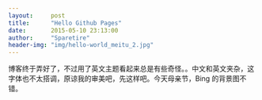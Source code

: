 ```yaml
---
layout:     post
title:      "Hello Github Pages"
date:       2015-05-10 23:13:00
author:     "Sparetire"
header-img: "img/hello-world_meitu_2.jpg"
---
```


博客终于弄好了，不过用了英文主题看起来总是有些奇怪。。中文和英文夹杂，这字体也不太搭调，原谅我的审美吧，先这样吧。今天母亲节，Bing
的背景图不错。
